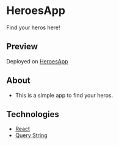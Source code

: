 # HeroesApp

Find your heros here!

## Preview

Deployed on [HeroesApp](https://find-heroes.netlify.app/)

## About

* This is a simple app to find your heros.

## Technologies

* [React](https://reactjs.org/)
* [Query String](https://github.com/sindresorhus/query-string/)